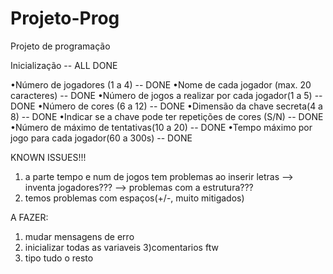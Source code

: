 # Projeto-Prog
Projeto de programação

Inicialização -- ALL DONE

•Número de jogadores (1 a 4)  -- DONE
•Nome de cada jogador (max. 20 caracteres) -- DONE
•Número de jogos a realizar por cada jogador(1 a 5) -- DONE
•Número de cores (6 a 12) -- DONE
•Dimensão da chave secreta(4 a 8) -- DONE
•Indicar se a chave pode ter repetições de cores (S/N) -- DONE
•Número de máximo de tentativas(10 a 20) -- DONE
•Tempo máximo por jogo para cada jogador(60 a 300s) -- DONE



KNOWN ISSUES!!!
1) a parte tempo e num de jogos tem problemas ao inserir letras --> inventa jogadores??? --> problemas com a estrutura???
2) temos problemas com espaços(+/-, muito mitigados)


A FAZER:
1) mudar mensagens de erro
2) inicializar todas as variaveis
3)comentarios ftw
4) tipo tudo o resto
